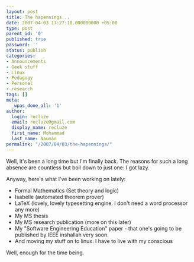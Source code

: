```yaml
---
layout: post
title: The hapennings...
date: 2007-04-03 17:27:10.000000000 +05:00
type: post
parent_id: '0'
published: true
password: ''
status: publish
categories:
- Announcements
- Geek stuff
- Linux
- Pedagogy
- Personal
- research
tags: []
meta:
  _wpas_done_all: '1'
author:
  login: recluze
  email: recluze@gmail.com
  display_name: recluze
  first_name: Mohammad
  last_name: Nauman
permalink: "/2007/04/03/the-hapennings/"
---
```

Well, it's been a long time but I'm finally back. The reasons for such a long absence are countless but boil down to just one: I got lazy.

Anyway, here's what I've been working on lately:

- Formal Mathematics (Set theory and logic)
- Isabelle (automated theorem prover)
- LaTeX (lovely, lovely typesetting engine. I don't need a word processor any more)
- My MS thesis
- My MS research publication (more on this later)
- My "Software Engineering Education" paper - that one's going to be published by IEEE inshallah very soon.
- And moving my stuff on to linux. I have to live with my conscious

Well, enough for the time being.

